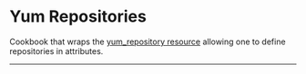 # Yum Repositories

Cookbook that wraps the [yum_repository resource](https://docs.chef.io/resource_yum_repository.html) allowing one to define repositories in attributes.

---

